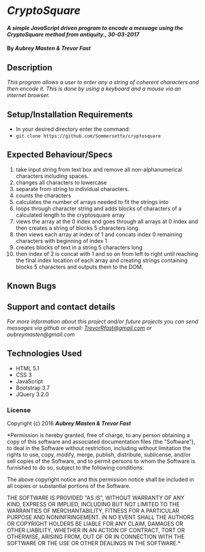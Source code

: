 # _CryptoSquare_

#### _A simple JavaScript driven program to encode a message using the CryptoSquare method from antiquity., 30-03-2017_

#### By _**Aubrey Masten & Trevor Fast**_

## Description

_This program allows a user to enter any a string of coherent characters and then encode it. This is done by using a keyboard and a mouse via an internet browser._

## Setup/Installation Requirements

* In your desired directory enter the command:
* `git clone https://github.com/Sommersette/cryptosquare`


## Expected Behaviour/Specs
  1. take input string from text box and remove all non-alphanumerical characters including spaces.
  2. changes all characters to lowercase
  3. separate from string to individual characters.
  4. counts the characters
  5. calculates the number of arrays needed to fit the strings into
  6. loops through character string and adds blocks of characters of a calculated length to the cryptosquare array
  7. views the array at the 0 index and goes through all arrays at 0 index and then creates a string of blocks 5 characters long.
  8. then views each array at index of 1 and concats index 0 remaining characters with beginning of index 1
  9. creates blocks of text in a string 5 characters long
  10. then index of 2 is concat with 1 and so on from left to right until reaching the final index location of each array and creating strings containing blocks 5 characters and outputs them to the DOM.

## Known Bugs



## Support and contact details

_For more information about this project and/or future projects you can send messages via github or email: TrevorRfast@gmail.com or aubreymasten@gmail.com_

## Technologies Used

* HTML 5.1
* CSS 3
* JavaScript
* Bootstrap 3.7
* JQuery 3.2.0

### License

Copyright (c) 2016 **_Aubrey Masten & Trevor Fast_**

*Permission is hereby granted, free of charge, to any person obtaining a copy of this software and associated documentation files (the "Software"), to deal in the Software without restriction, including without limitation the rights to use, copy, modify, merge, publish, distribute, sublicense, and/or sell copies of the Software, and to permit persons to whom the Software is furnished to do so, subject to the following conditions:

The above copyright notice and this permission notice shall be included in all copies or substantial portions of the Software.

THE SOFTWARE IS PROVIDED "AS IS", WITHOUT WARRANTY OF ANY KIND, EXPRESS OR IMPLIED, INCLUDING BUT NOT LIMITED TO THE WARRANTIES OF MERCHANTABILITY, FITNESS FOR A PARTICULAR PURPOSE AND NONINFRINGEMENT. IN NO EVENT SHALL THE AUTHORS OR COPYRIGHT HOLDERS BE LIABLE FOR ANY CLAIM, DAMAGES OR OTHER LIABILITY, WHETHER IN AN ACTION OF CONTRACT, TORT OR OTHERWISE, ARISING FROM, OUT OF OR IN CONNECTION WITH THE SOFTWARE OR THE USE OR OTHER DEALINGS IN THE SOFTWARE.*
